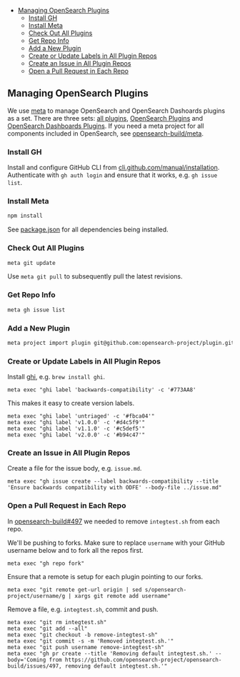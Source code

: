 - [Managing OpenSearch Plugins](#managing-opensearch-plugins)
  - [Install GH](#install-gh)
  - [Install Meta](#install-meta)
  - [Check Out All Plugins](#check-out-all-plugins)
  - [Get Repo Info](#get-repo-info)
  - [Add a New Plugin](#add-a-new-plugin)
  - [Create or Update Labels in All Plugin Repos](#create-or-update-labels-in-all-plugin-repos)
  - [Create an Issue in All Plugin Repos](#create-an-issue-in-all-plugin-repos)
  - [Open a Pull Request in Each Repo](#open-a-pull-request-in-each-repo)

## Managing OpenSearch Plugins

We use [meta](https://github.com/mateodelnorte/meta) to manage OpenSearch and OpenSearch Dashoards plugins as a set. There are three sets: [all plugins](.meta), [OpenSearch Plugins](plugins/.meta) and [OpenSearch Dashboards Plugins](dashboards-plugins/.meta). If you need a meta project for all components included in OpenSearch, see [opensearch-build/meta](https://github.com/opensearch-project/opensearch-build/meta).

### Install GH

Install and configure GitHub CLI from [cli.github.com/manual/installation](https://cli.github.com/manual/installation). Authenticate with `gh auth login` and ensure that it works, e.g. `gh issue list`.

### Install Meta

```sh
npm install
```

See [package.json](package.json) for all dependencies being installed.

### Check Out All Plugins

```sh
meta git update
```

Use `meta git pull` to subsequently pull the latest revisions.

### Get Repo Info

```sh
meta gh issue list
```

### Add a New Plugin

```sh
meta project import plugin git@github.com:opensearch-project/plugin.git
```

### Create or Update Labels in All Plugin Repos

Install [ghi](https://github.com/stephencelis/ghi), e.g. `brew install ghi`.

```
meta exec "ghi label 'backwards-compatibility' -c '#773AA8'
```

This makes it easy to create version labels.

```
meta exec "ghi label 'untriaged' -c '#fbca04'"
meta exec "ghi label 'v1.0.0' -c '#d4c5f9'"
meta exec "ghi label 'v1.1.0' -c '#c5def5'"
meta exec "ghi label 'v2.0.0' -c '#b94c47'"
```

### Create an Issue in All Plugin Repos

Create a file for the issue body, e.g. `issue.md`.

```
meta exec "gh issue create --label backwards-compatibility --title 'Ensure backwards compatibility with ODFE' --body-file ../issue.md"
```

### Open a Pull Request in Each Repo

In [opensearch-build#497](https://github.com/opensearch-project/opensearch-build/issues/497) we needed to remove `integtest.sh` from each repo.

We'll be pushing to forks. Make sure to replace `username` with your GitHub username below and to fork all the repos first.

```
meta exec "gh repo fork"
```

Ensure that a remote is setup for each plugin pointing to our forks.

```
meta exec "git remote get-url origin | sed s/opensearch-project/username/g | xargs git remote add username"
```

Remove a file, e.g. `integtest.sh`, commit and push.

```
meta exec "git rm integtest.sh"
meta exec "git add --all"
meta exec "git checkout -b remove-integtest-sh"
meta exec "git commit -s -m 'Removed integtest.sh.'"
meta exec "git push username remove-integtest-sh"
meta exec "gh pr create --title 'Removing default integtest.sh.' --body='Coming from https://github.com/opensearch-project/opensearch-build/issues/497, removing default integtest.sh.'"
```
